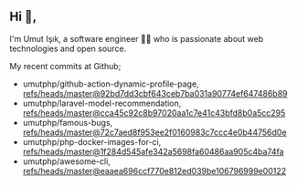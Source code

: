 ## Hi 👋, 
I'm Umut Işık, a software engineer 👨‍💻 who is passionate about web technologies and open source. 

My recent commits at Github;
<!-- START gadpp -->
- umutphp/github-action-dynamic-profile-page, [refs/heads/master@92bd7dd3cbf643ceb7ba031a90774ef647486b89](https://github.com/umutphp/github-action-dynamic-profile-page/commit/92bd7dd3cbf643ceb7ba031a90774ef647486b89)
- umutphp/laravel-model-recommendation, [refs/heads/master@cca45c92c8b97020aa1c7e41c43bfd8b0a5cc295](https://github.com/umutphp/laravel-model-recommendation/commit/cca45c92c8b97020aa1c7e41c43bfd8b0a5cc295)
- umutphp/famous-bugs, [refs/heads/master@72c7aed8f953ee2f0160983c7ccc4e0b44756d0e](https://github.com/umutphp/famous-bugs/commit/72c7aed8f953ee2f0160983c7ccc4e0b44756d0e)
- umutphp/php-docker-images-for-ci, [refs/heads/master@1f284d545afe342a5698fa60486aa905c4ba74fa](https://github.com/umutphp/php-docker-images-for-ci/commit/1f284d545afe342a5698fa60486aa905c4ba74fa)
- umutphp/awesome-cli, [refs/heads/master@eaaea696ccf770e812ed039be106796999e00122](https://github.com/umutphp/awesome-cli/commit/eaaea696ccf770e812ed039be106796999e00122)

